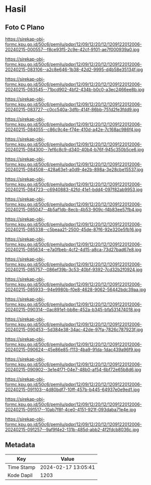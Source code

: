 # Hasil

## Foto C Plano

https://sirekap-obj-formc.kpu.go.id/50c6/pemilu/pdpr/12/09/12/20/12/1209122012006-20240215-000557--f8ce93f5-2c9e-42cf-9101-ae7f000939a0.jpg

https://sirekap-obj-formc.kpu.go.id/50c6/pemilu/pdpr/12/09/12/20/12/1209122012006-20240215-083106--a2c8e646-1b38-42d2-9995-d4b58e35134f.jpg

https://sirekap-obj-formc.kpu.go.id/50c6/pemilu/pdpr/12/09/12/20/12/1209122012006-20240215-083545--71bcd902-4bf2-434b-b0c0-a3ec2466ee8b.jpg

https://sirekap-obj-formc.kpu.go.id/50c6/pemilu/pdpr/12/09/12/20/12/1209122012006-20240215-083727--c0cc540a-3dfb-414f-86bb-751d2fe3fdd9.jpg

https://sirekap-obj-formc.kpu.go.id/50c6/pemilu/pdpr/12/09/12/20/12/1209122012006-20240215-084055--c86c9c4e-f74e-410d-a42e-7c168ac986f4.jpg

https://sirekap-obj-formc.kpu.go.id/50c6/pemilu/pdpr/12/09/12/20/12/1209122012006-20240215-084300--7ef6c8c9-d340-40b4-b76f-945c350b5ce6.jpg

https://sirekap-obj-formc.kpu.go.id/50c6/pemilu/pdpr/12/09/12/20/12/1209122012006-20240215-084508--428a63e1-a0d9-4e2b-898a-3e28cbe15537.jpg

https://sirekap-obj-formc.kpu.go.id/50c6/pemilu/pdpr/12/09/12/20/12/1209122012006-20240215-084723--c6940883-42fd-41e1-bdd4-097f82ab9953.jpg

https://sirekap-obj-formc.kpu.go.id/50c6/pemilu/pdpr/12/09/12/20/12/1209122012006-20240215-085047--4b5af1db-8ecb-4b53-909c-f4b83ee57fb4.jpg

https://sirekap-obj-formc.kpu.go.id/50c6/pemilu/pdpr/12/09/12/20/12/1209122012006-20240215-085338--c5beaa21-2500-45de-87f6-92e320e5fb16.jpg

https://sirekap-obj-formc.kpu.go.id/50c6/pemilu/pdpr/12/09/12/20/12/1209122012006-20240215-085634--e7a0fbeb-4cf2-4d15-a8ca-73d27bad67e8.jpg

https://sirekap-obj-formc.kpu.go.id/50c6/pemilu/pdpr/12/09/12/20/12/1209122012006-20240215-085757--086ef39b-3c53-40bf-9392-7cd32b2f0924.jpg

https://sirekap-obj-formc.kpu.go.id/50c6/pemilu/pdpr/12/09/12/20/12/1209122012006-20240215-085933--94e9980b-f0e8-4628-9062-56442bdc39aa.jpg

https://sirekap-obj-formc.kpu.go.id/50c6/pemilu/pdpr/12/09/12/20/12/1209122012006-20240215-090314--0ac891e1-bb8e-452a-b345-bfa531474018.jpg

https://sirekap-obj-formc.kpu.go.id/50c6/pemilu/pdpr/12/09/12/20/12/1209122012006-20240215-090453--5d384e38-34ac-42de-97fa-7826c787923f.jpg

https://sirekap-obj-formc.kpu.go.id/50c6/pemilu/pdpr/12/09/12/20/12/1209122012006-20240215-090624--45e86e85-f113-4ba9-91da-1dac439a96f9.jpg

https://sirekap-obj-formc.kpu.go.id/50c6/pemilu/pdpr/12/09/12/20/12/1209122012006-20240215-090902--3e1e4f71-04e7-48b0-af54-6bf72e65b8d6.jpg

https://sirekap-obj-formc.kpu.go.id/50c6/pemilu/pdpr/12/09/12/20/12/1209122012006-20240215-091103--4d80bdf7-10ff-457b-b445-64937e0e9ed1.jpg

https://sirekap-obj-formc.kpu.go.id/50c6/pemilu/pdpr/12/09/12/20/12/1209122012006-20240215-091517--10ab7f8f-4ce0-4151-921f-093daba71e4e.jpg

https://sirekap-obj-formc.kpu.go.id/50c6/pemilu/pdpr/12/09/12/20/12/1209122012006-20240215-091257--9af9f4e2-131b-485d-abb2-4f2fdcb8036c.jpg


## Metadata

| Key        | Value               |
| ---------- | ------------------- |
| Time Stamp | 2024-02-17 13:05:41 |
| Kode Dapil | 1203                |




